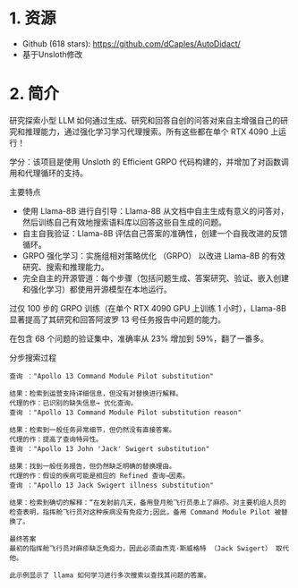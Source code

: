 # 1. 资源

- Github (618 stars): https://github.com/dCaples/AutoDidact/
- 基于Unsloth修改

# 2. 简介

研究探索小型 LLM 如何通过生成、研究和回答自创的问答对来自主增强自己的研究和推理能力，通过强化学习学习代理搜索。所有这些都在单个 RTX 4090 上运行！

学分：该项目是使用 Unsloth 的 Efficient GRPO 代码构建的，并增加了对函数调用和代理循环的支持。

主要特点
- 使用 Llama-8B 进行自引导：Llama-8B 从文档中自主生成有意义的问答对，然后训练自己有效地搜索语料库以回答这些自生成的问题。
- 自主自我验证：Llama-8B 评估自己答案的准确性，创建一个自我改进的反馈循环。
- GRPO 强化学习：实施组相对策略优化 （GRPO） 以改进 Llama-8B 的有效研究、搜索和推理能力。
- 完全自主的开源管道：每个步骤（包括问题生成、答案研究、验证、嵌入创建和强化学习）都使用开源模型在本地运行。

过仅 100 步的 GRPO 训练（在单个 RTX 4090 GPU 上训练 1 小时），Llama-8B 显著提高了其研究和回答阿波罗 13 号任务报告中问题的能力。

在包含 68 个问题的验证集中，准确率从 23% 增加到 59%，翻了一番多。

分步搜索过程
```
查询 ："Apollo 13 Command Module Pilot substitution"

结果：检索到运营支持详细信息，但没有对替换进行解释。
代理的作：已识别的缺失信息→ 优化查询。
查询 ："Apollo 13 Command Module Pilot substitution reason"

结果：检索到一般任务异常细节，但仍然没有直接答案。
代理的作：提高了查询特异性。
查询 ："Apollo 13 John 'Jack' Swigert substitution"

结果：找到一般任务报告，但仍然缺乏明确的替换理由。
代理的作：假设的疾病可能是相应的 Refined 查询→因素。
查询 ："Apollo 13 Jack Swigert illness substitution"

结果：检索到确切的解释：“在发射前几天，备用登月舱飞行员患上了麻疹。对主要机组人员的检查表明，指挥舱飞行员对这种疾病没有免疫力;因此，备用 Command Module Pilot 被替换了。

最终答案
最初的指挥舱飞行员对麻疹缺乏免疫力，因此必须由杰克·斯威格特 （Jack Swigert） 取代他。

此示例显示了 llama 如何学习进行多次搜索以查找其问题的答案。
```